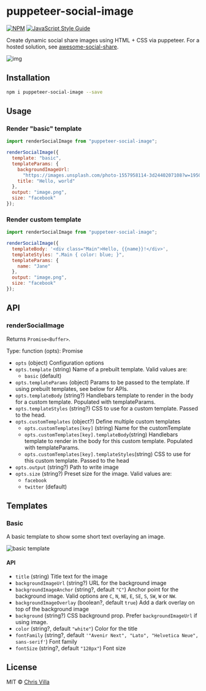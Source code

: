 # puppeteer-social-image

[![NPM](https://img.shields.io/npm/v/puppeteer-social-image.svg)](https://www.npmjs.com/package/puppeteer-social-image) [![JavaScript Style Guide](https://img.shields.io/badge/code_style-prettier-brightgreen.svg)](https://prettier.io)

Create dynamic social share images using HTML + CSS via puppeteer. For a hosted solution, see [awesome-social-share](https://github.com/chrisvxd/awesome-social-share).

![img](https://i.ibb.co/PwVm1ky/Artboard.png)

## Installation

```sh
npm i puppeteer-social-image --save
```

## Usage

### Render "basic" template

```js
import renderSocialImage from "puppeteer-social-image";

renderSocialImage({
  template: "basic",
  templateParams: {
    backgroundImageUrl:
      "https://images.unsplash.com/photo-1557958114-3d2440207108?w=1950&q=80",
    title: "Hello, world"
  },
  output: "image.png",
  size: "facebook"
});
```

### Render custom template

```js
import renderSocialImage from "puppeteer-social-image";

renderSocialImage({
  templateBody: '<div class="Main">Hello, {{name}}!</div>',
  templateStyles: ".Main { color: blue; }",
  templateParams: {
    name: "Jane"
  },
  output: "image.png",
  size: "facebook"
});
```

## API

### renderSocialImage

Returns `Promise<Buffer>`.

Type: function (opts): Promise

- `opts` (object) Configuration options
- `opts.template` (string) Name of a prebuilt template. Valid values are:
  - `basic` (default)
- `opts.templateParams` (object) Params to be passed to the template. If using prebuilt templates, see below for APIs.
- `opts.templateBody` (string?) Handlebars template to render in the body for a custom template. Populated with templateParams.
- `opts.templateStyles` (string?) CSS to use for a custom template. Passed to the head.
- `opts.customTemplates` (object?) Define multiple custom templates
  - `opts.customTemplates[key]` (string) Name for the customTemplate
  - `opts.customTemplates[key].templateBody`(string) Handlebars template to render in the body for this custom template. Populated with templateParams.
  - `opts.customTemplates[key].templateStyles`(string) CSS to use for this custom template. Passed to the head
- `opts.output` (string?) Path to write image
- `opts.size` (string?) Preset size for the image. Valid values are:
  - `facebook`
  - `twitter` (default)

## Templates

### Basic

A basic template to show some short text overlaying an image.

![basic template](https://i.ibb.co/pvc16gx/Group.png)

#### API

- `title` (string) Title text for the image
- `backgroundImageUrl` (string?) URL for the background image
- `backgroundImageAnchor` (string?, default `"C"`) Anchor point for the background image. Valid options are `C`, `N`, `NE`, `E`, `SE`, `S`, `SW`, `W` or `NW`.
- `backgroundImageOverlay` (boolean?, default `true`) Add a dark overlay on top of the background image
- `background` (string?) CSS background prop. Prefer `backgroundImageUrl` if using image.
- `color` (string?, default `"white"`) Color for the title
- `fontFamily` (string?, default `'"Avenir Next", "Lato", "Helvetica Neue", sans-serif'`) Font family
- `fontSize` (string?, default `"128px"`) Font size

## License

MIT © [Chris Villa](http://www.chrisvilla.co.uk)

